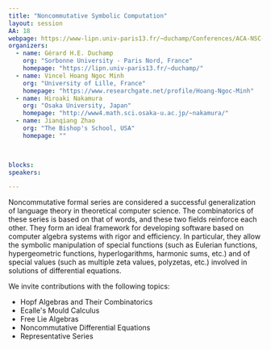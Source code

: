 ```yaml
---
title: "Noncommutative Symbolic Computation"
layout: session
AA: 18
webpage: https://www-lipn.univ-paris13.fr/~duchamp/Conferences/ACA-NSC-25.html
organizers:
  - name: Gérard H.E. Duchamp
    org: "Sorbonne University - Paris Nord, France"
    homepage: "https://lipn.univ-paris13.fr/~duchamp/"
  - name: Vincel Hoang Ngoc Minh 
    org: "University of Lille, France"
    homepage: "https://www.researchgate.net/profile/Hoang-Ngoc-Minh"
  - name: Hiroaki Nakamura
    org: "Osaka University, Japan"
    homepage: "http://www4.math.sci.osaka-u.ac.jp/~nakamura/"
  - name: Jianqiang Zhao
    org: "The Bishop's School, USA"
    homepage: ""

  

blocks:
speakers:

---
```

Noncommutative formal series are considered a successful generalization of language theory in theoretical computer science. 
The combinatorics of these series is based on that of words, and these two fields reinforce each other. 
They form an ideal framework for developing software based on computer algebra systems with rigor and efficiency. 
In particular, they allow the symbolic manipulation of special functions (such as Eulerian functions, hypergeometric functions, hyperlogarithms, harmonic sums, etc.) 
and of special values (such as multiple zeta values, polyzetas, etc.) involved in solutions of differential equations.  

We invite contributions with the following topics: 
* Hopf Algebras and Their Combinatorics
* Ecalle's Mould Calculus
* Free Lie Algebras
* Noncommutative Differential Equations
* Representative Series 